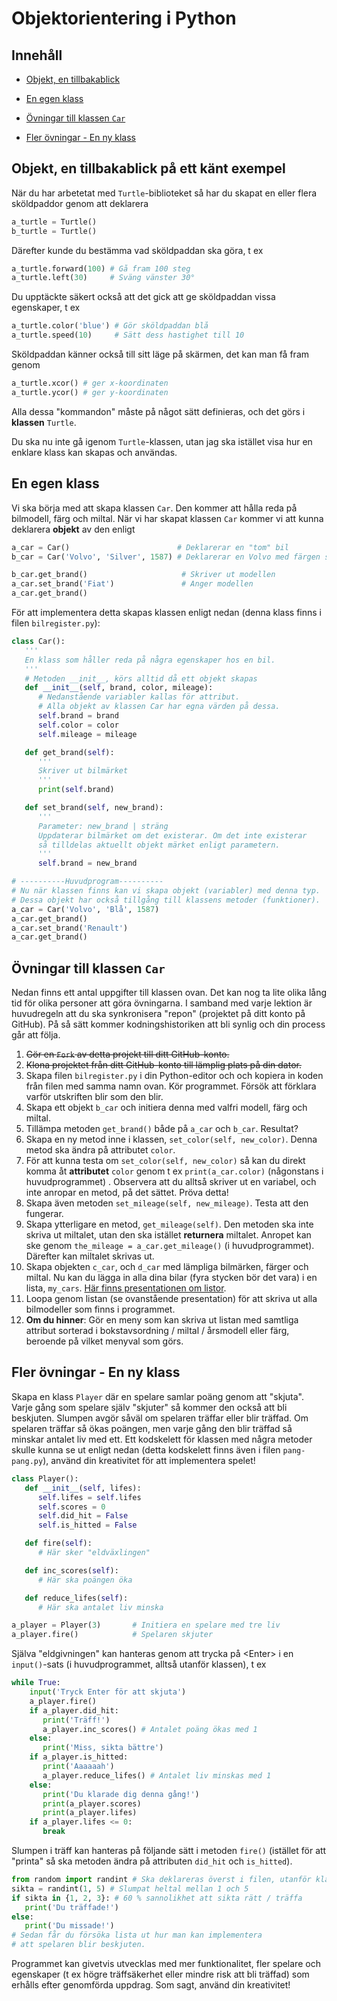 # Objektorientering i Python

## Innehåll

- [Objekt, en tillbakablick](#Objekt-en-tillbakablick-på-ett-känt-exempel)

- [En egen klass](#En-egen-klass)

- [Övningar till klassen `Car`](#Övningar-till-klassen-Car)

- [Fler övningar - En ny klass](#Fler-övningar---En-ny-klass)

## Objekt, en tillbakablick på ett känt exempel

När du har arbetetat med `Turtle`-biblioteket så har du skapat en eller flera sköldpaddor genom att deklarera

```Python
a_turtle = Turtle()
b_turtle = Turtle()
```

Därefter kunde du bestämma vad sköldpaddan ska göra, t ex

```Python
a_turtle.forward(100) # Gå fram 100 steg
a_turtle.left(30)     # Sväng vänster 30°
```

Du upptäckte säkert också att det gick att ge sköldpaddan vissa egenskaper, t ex

```Python
a_turtle.color('blue') # Gör sköldpaddan blå
a_turtle.speed(10)     # Sätt dess hastighet till 10
```

Sköldpaddan känner också till sitt läge på skärmen, det kan man få fram genom

```Python
a_turtle.xcor() # ger x-koordinaten
a_turtle.ycor() # ger y-koordinaten
```

Alla dessa "kommandon" måste på något sätt definieras, och det görs i **klassen** `Turtle`.

Du ska nu inte gå igenom `Turtle`-klassen, utan jag ska istället visa hur en enklare klass kan skapas och användas.

## En egen klass

Vi ska börja med att skapa klassen `Car`. Den kommer att hålla reda på bilmodell, färg och miltal. När vi har skapat klassen `Car` kommer vi att kunna deklarera **objekt** av den enligt

```Python
a_car = Car()                        # Deklarerar en "tom" bil
b_car = Car('Volvo', 'Silver', 1587) # Deklarerar en Volvo med färgen silver som har gått 1587 mil

b_car.get_brand()                     # Skriver ut modellen
a_car.set_brand('Fiat')               # Anger modellen
a_car.get_brand()
```

För att implementera detta skapas klassen enligt nedan (denna klass finns i filen `bilregister.py`):

```Python
class Car():
   '''
   En klass som håller reda på några egenskaper hos en bil.
   '''
   # Metoden __init__, körs alltid då ett objekt skapas
   def __init__(self, brand, color, mileage):
      # Nedanstående variabler kallas för attribut.
      # Alla objekt av klassen Car har egna värden på dessa.
      self.brand = brand
      self.color = color
      self.mileage = mileage

   def get_brand(self):
      '''
      Skriver ut bilmärket
      '''
      print(self.brand)

   def set_brand(self, new_brand):
      '''
      Parameter: new_brand | sträng
      Uppdaterar bilmärket om det existerar. Om det inte existerar
      så tilldelas aktuellt objekt märket enligt parametern.
      '''
      self.brand = new_brand

# ----------Huvudprogram----------
# Nu när klassen finns kan vi skapa objekt (variabler) med denna typ.
# Dessa objekt har också tillgång till klassens metoder (funktioner).
a_car = Car('Volvo', 'Blå', 1587)
a_car.get_brand()
a_car.set_brand('Renault')
a_car.get_brand()
```

## Övningar till klassen `Car`

Nedan finns ett antal uppgifter till klassen ovan. Det kan nog ta lite olika lång tid för olika personer att göra övningarna. I samband med varje lektion är huvudregeln att du ska synkronisera "repon" (projektet på ditt konto på GitHub). På så sätt kommer kodningshistoriken att bli synlig och din process går att följa.

1. ~~Gör en `Fork` av detta projekt till ditt GitHub-konto.~~
2. ~~Klona projektet från ditt GitHub-konto till lämplig plats på din dator.~~
3. Skapa filen `bilregister.py` i din Python-editor och och kopiera in koden från filen med samma namn ovan. Kör programmet. Försök att förklara varför utskriften blir som den blir.
4. Skapa ett objekt `b_car` och initiera denna med valfri modell, färg och miltal.
5. Tillämpa metoden `get_brand()` både på `a_car` och `b_car`. Resultat?
6. Skapa en ny metod inne i klassen, `set_color(self, new_color)`. Denna metod ska ändra på attributet `color`.
7. För att kunna testa om `set_color(self, new_color)` så kan du direkt komma åt **attributet** `color` genom t ex `print(a_car.color)` (någonstans i huvudprogrammet) . Observera att du alltså skriver ut en variabel, och inte anropar en metod, på det sättet. Pröva detta!
8. Skapa även metoden `set_mileage(self, new_mileage)`. Testa att den fungerar.
9. Skapa ytterligare en metod, `get_mileage(self)`. Den metoden ska inte skriva ut miltalet, utan den ska istället **returnera** miltalet. Anropet kan ske genom `the_mileage = a_car.get_mileage()` (i huvudprogrammet). Därefter kan miltalet skrivas ut.
10. Skapa objekten `c_car`, och `d_car` med lämpliga bilmärken, färger och miltal. Nu kan du lägga in alla dina bilar (fyra stycken bör det vara) i en lista, `my_cars`. [Här finns presentationen om listor](https://slides.com/nikodemus/listor/fullscreen?token=bPF0RWd0#/3).
11. Loopa genom listan (se ovanstående presentation) för att skriva ut alla bilmodeller som finns i programmet.
12. **Om du hinner**: Gör en meny som kan skriva ut listan med samtliga attribut sorterad i bokstavsordning / miltal / årsmodell eller färg, beroende på vilket menyval som görs.

## Fler övningar - En ny klass

Skapa en klass `Player` där en spelare samlar poäng genom att "skjuta". Varje gång som spelare själv "skjuter" så kommer den också att bli beskjuten. Slumpen avgör såväl om spelaren träffar eller blir träffad. Om spelaren träffar så ökas poängen, men varje gång den blir träffad så minskar antalet liv med ett. Ett kodskelett för klassen med några metoder skulle kunna se ut enligt nedan (detta kodskelett finns även i filen `pang-pang.py`), använd din kreativitet för att implementera spelet!

```python
class Player():
   def __init__(self, lifes):
      self.lifes = self.lifes
      self.scores = 0
      self.did_hit = False
      self.is_hitted = False

   def fire(self):
      # Här sker "eldväxlingen"

   def inc_scores(self):
      # Här ska poängen öka

   def reduce_lifes(self):
      # Här ska antalet liv minska

a_player = Player(3)       # Initiera en spelare med tre liv
a_player.fire()            # Spelaren skjuter
```

Själva "eldgivningen" kan hanteras genom att trycka på \<Enter> i en `input()`-sats (i huvudprogrammet, alltså utanför klassen), t ex

```python
while True:
    input('Tryck Enter för att skjuta')
    a_player.fire()
    if a_player.did_hit:
       print('Träff!')
       a_player.inc_scores() # Antalet poäng ökas med 1
    else:
       print('Miss, sikta bättre')
    if a_player.is_hitted:
       print('Aaaaaah')
       a_player.reduce_lifes() # Antalet liv minskas med 1
    else:
       print('Du klarade dig denna gång!')
       print(a_player.scores)
       print(a_player.lifes)
    if a_player.lifes <= 0:
       break
```

Slumpen i träff kan hanteras på följande sätt i metoden `fire()` (istället för att "printa" så ska metoden ändra på attributen `did_hit` och `is_hitted`).

```python
from random import randint # Ska deklareras överst i filen, utanför klassen
sikta = randint(1, 5) # Slumpat heltal mellan 1 och 5
if sikta in {1, 2, 3}: # 60 % sannolikhet att sikta rätt / träffa
   print('Du träffade!')
else:
   print('Du missade!')
# Sedan får du försöka lista ut hur man kan implementera
# att spelaren blir beskjuten.
```

Programmet kan givetvis utvecklas med mer funktionalitet, fler spelare och egenskaper (t ex högre träffsäkerhet eller mindre risk att bli träffad) som erhålls efter genomförda uppdrag. Som sagt, använd din kreativitet!
